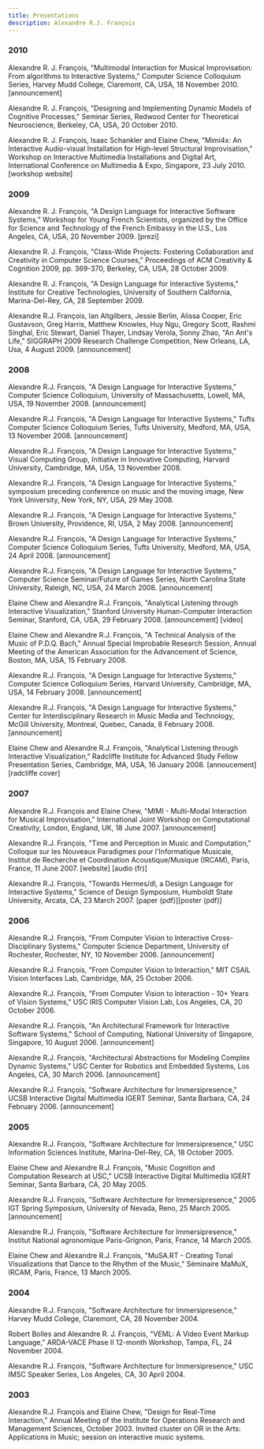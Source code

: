 ```yaml
---
title: Presentations
description: Alexandre R.J. François
---
```


### 2010

Alexandre R. J. François, "Multimodal Interaction for Musical Improvisation: From algorithms to Interactive Systems," Computer Science Colloquium Series, Harvey Mudd College, Claremont, CA, USA, 18 November 2010. [announcement]

Alexandre R. J. François, "Designing and Implementing Dynamic Models of Cognitive Processes," Seminar Series, Redwood Center for Theoretical Neuroscience, Berkeley, CA, USA, 20 October 2010.

Alexandre R. J. François, Isaac Schankler and Elaine Chew, "Mimi4x: An Interactive Audio-visual Installation for High-level Structural Improvisation," Workshop on Interactive Multimedia Installations and Digital Art, International Conference on Multimedia & Expo, Singapore, 23 July 2010. [workshop website]

### 2009

Alexandre R. J. François, "A Design Language for Interactive Software Systems," Workshop for Young French Scientists, organized by the Office for Science and Technology of the French Embassy in the U.S., Los Angeles, CA, USA, 20 November 2009. [prezi]

Alexandre R. J. François, "Class-Wide Projects: Fostering Collaboration and Creativity in Computer Science Courses," Proceedings of ACM Creativity & Cognition 2009, pp. 369-370, Berkeley, CA, USA, 28 October 2009.

Alexandre R. J. François, "A Design Language for Interactive Systems," Institute for Creative Technologies, University of Southern California, Marina-Del-Rey, CA, 28 September 2009.

Alexandre R.J. François, Ian Altgilbers, Jessie Berlin, Alissa Cooper, Eric Gustavson, Greg Harris, Matthew Knowles, Huy Ngu, Gregory Scott, Rashmi Singhal, Eric Stewart, Daniel Thayer, Lindsay Verola, Sonny Zhao, "An Ant's Life," SIGGRAPH 2009 Research Challenge Competition, New Orleans, LA, Usa, 4 August 2009. [announcement]

### 2008

Alexandre R.J. François, "A Design Language for Interactive Systems," Computer Science Colloquium, University of Massachusetts, Lowell, MA, USA, 19 November 2008. [announcement]

Alexandre R.J. François, "A Design Language for Interactive Systems," Tufts Computer Science Colloquium Series, Tufts University, Medford, MA, USA, 13 November 2008. [announcement]

Alexandre R.J. François, "A Design Language for Interactive Systems," Visual Computing Group, Initiative in Innovative Computing, Harvard University, Cambridge, MA, USA, 13 November 2008.

Alexandre R.J. François, "A Design Language for Interactive Systems," symposium preceding conference on music and the moving image, New York University, New York, NY, USA, 29 May 2008.

Alexandre R.J. François, "A Design Language for Interactive Systems," Brown University, Providence, RI, USA, 2 May 2008. [announcement]

Alexandre R.J. François, "A Design Language for Interactive Systems," Computer Science Colloquium Series, Tufts University, Medford, MA, USA, 24 April 2008. [announcement]

Alexandre R.J. François, "A Design Language for Interactive Systems," Computer Science Seminar/Future of Games Series, North Carolina State University, Raleigh, NC, USA, 24 March 2008. [announcement]

Elaine Chew and Alexandre R.J. François, "Analytical Listening through Interactive Visualization," Stanford University Human-Computer Interaction Seminar, Stanford, CA, USA, 29 February 2008. [announcement] [video]

Elaine Chew and Alexandre R.J. François, "A Technical Analysis of the Music of P.D.Q. Bach," Annual Special Improbable Research Session, Annual Meeting of the American Association for the Advancement of Science, Boston, MA, USA, 15 February 2008.

Alexandre R.J. François, "A Design Language for Interactive Systems," Computer Science Colloquium Series, Harvard University, Cambridge, MA, USA, 14 February 2008. [announcement]

Alexandre R.J. François, "A Design Language for Interactive Systems," Center for Interdisciplinary Research in Music Media and Technology, McGill University, Montreal, Quebec, Canada, 8 February 2008. [announcement]

Elaine Chew and Alexandre R.J. François, "Analytical Listening through Interactive Visualization," Radcliffe Institute for Advanced Study Fellow Presentation Series, Cambridge, MA, USA, 16 January 2008. [annoucement] [radcliffe cover]

### 2007

Alexandre R.J. François and Elaine Chew, "MIMI - Multi-Modal Interaction for Musical Improvisation," International Joint Workshop on Computational Creativity, London, England, UK, 18 June 2007. [announcement]

Alexandre R.J. François, "Time and Perception in Music and Computation," Colloque sur les Nouveaux Paradigmes pour l'Informatique Musicale, Institut de Recherche et Coordination Acoustique/Musique (IRCAM), Paris, France, 11 June 2007. [website] [audio (fr)]

Alexandre R.J. François, "Towards Hermes/dl, a Design Language for Interactive Systems," Science of Design Symposium, Humboldt State University, Arcata, CA, 23 March 2007. [paper (pdf)][poster (pdf)]

### 2006

Alexandre R.J. François, "From Computer Vision to Interactive Cross-Disciplinary Systems," Computer Science Department, University of Rochester, Rochester, NY, 10 November 2006. [announcement]

Alexandre R.J. François, "From Computer Vision to Interaction," MIT CSAIL Vision Interfaces Lab, Cambridge, MA, 25 October 2006.

Alexandre R.J. François, "From Computer Vision to Interaction - 10+ Years of Vision Systems," USC IRIS Computer Vision Lab, Los Angeles, CA, 20 October 2006.

Alexandre R.J. François, "An Architectural Framework for Interactive Software Systems," School of Computing, National University of Singapore, Singapore, 10 August 2006. [announcement]

Alexandre R.J. François, "Architectural Abstractions for Modeling Complex Dynamic Systems," USC Center for Robotics and Embedded Systems, Los Angeles, CA, 30 March 2006. [announcement]

Alexandre R.J. François, "Software Architecture for Immersipresence," UCSB Interactive Digital Multimedia IGERT Seminar, Santa Barbara, CA, 24 February 2006. [announcement]

### 2005

Alexandre R.J. François, "Software Architecture for Immersipresence," USC Information Sciences Institute, Marina-Del-Rey, CA, 18 October 2005.

Elaine Chew and Alexandre R.J. François, "Music Cognition and Computation Research at USC," UCSB Interactive Digital Multimedia IGERT Seminar, Santa Barbara, CA, 20 May 2005.

Alexandre R.J. François, "Software Architecture for Immersipresence," 2005 IGT Spring Symposium, University of Nevada, Reno, 25 March 2005. [announcement]

Alexandre R.J. François, "Software Architecture for Immersipresence," Institut National agronomique Paris-Grignon, Paris, France, 14 March 2005.

Elaine Chew and Alexandre R.J. François, "MuSA.RT - Creating Tonal Visualizations that Dance to the Rhythm of the Music," Séminaire MaMuX, IRCAM, Paris, France, 13 March 2005.

### 2004

Alexandre R.J. François, "Software Architecture for Immersipresence," Harvey Mudd College, Claremont, CA, 28 November 2004.

Robert Bolles and Alexandre R. J. François, "VEML: A Video Event Markup Language," ARDA-VACE Phase II 12-month Workshop, Tampa, FL, 24 November 2004.

Alexandre R.J. François, "Software Architecture for Immersipresence," USC IMSC Speaker Series, Los Angeles, CA, 30 April 2004.

### 2003

Alexandre R.J. François and Elaine Chew, "Design for Real-Time Interaction," Annual Meeting of the Institute for Operations Research and Management Sciences, October 2003. Invited cluster on OR in the Arts: Applications in Music; session on interactive music systems.
